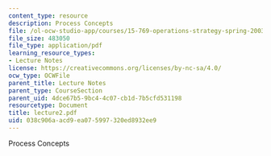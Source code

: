 ```yaml
---
content_type: resource
description: Process Concepts
file: /ol-ocw-studio-app/courses/15-769-operations-strategy-spring-2003/038c906aacd9ea075997320ed8932ee9_lecture2.pdf
file_size: 483050
file_type: application/pdf
learning_resource_types:
- Lecture Notes
license: https://creativecommons.org/licenses/by-nc-sa/4.0/
ocw_type: OCWFile
parent_title: Lecture Notes
parent_type: CourseSection
parent_uid: 4dce67b5-9bc4-4c07-cb1d-7b5cfd531198
resourcetype: Document
title: lecture2.pdf
uid: 038c906a-acd9-ea07-5997-320ed8932ee9
---
```

Process Concepts